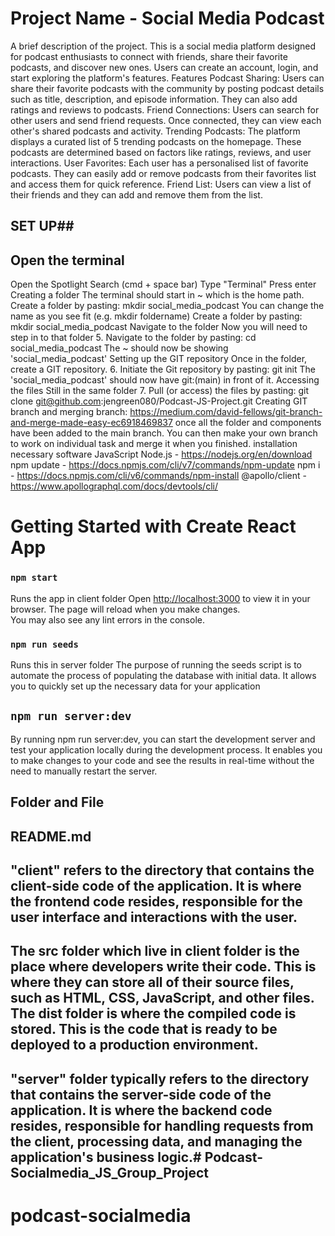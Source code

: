 # Project Name - Social Media Podcast
A brief description of the project.
This is a social media platform designed for podcast enthusiasts to connect with friends, share their favorite podcasts, and discover new ones. Users can create an account, login, and start exploring the platform's features.
Features
Podcast Sharing: Users can share their favorite podcasts with the community by posting podcast details such as title, description, and episode information. They can also add ratings and reviews to podcasts.
Friend Connections: Users can search for other users and send friend requests. Once connected, they can view each other's shared podcasts and activity.
Trending Podcasts: The platform displays a curated list of 5 trending podcasts on the homepage. These podcasts are determined based on factors like ratings, reviews, and user interactions.
User Favorites: Each user has a personalised list of favorite podcasts. They can easily add or remove podcasts from their favorites list and access them for quick reference.
Friend List: Users can view a list of their friends and they can add and remove them from the list.
## SET UP##
## Open the terminal
Open the Spotlight Search (cmd + space bar)
Type "Terminal"
Press enter
Creating a folder The terminal should start in ~ which is the home path.
Create a folder by pasting: mkdir social_media_podcast
You can change the name as you see fit (e.g. mkdir foldername)
Create a folder by pasting: mkdir social_media_podcast
Navigate to the folder Now you will need to step in to that folder 5. Navigate to the folder by pasting: cd social_media_podcast The ~ should now be showing 'social_media_podcast'
Setting up the GIT repository Once in the folder, create a GIT repository. 6. Initiate the Git repository by pasting: git init
The 'social_media_podcast' should now have git:(main) in front of it.
Accessing the files Still in the same folder 7. Pull (or access) the files by pasting: git clone git@github.com:jengreen080/Podcast-JS-Project.git
Creating GIT branch and merging branch: https://medium.com/david-fellows/git-branch-and-merge-made-easy-ec6918469837
once all the folder and components have been added to the main branch. You can then make your own branch to work on individual task and merge it when you finished.
installation necessary software
JavaScript
Node.js - https://nodejs.org/en/download
npm update - https://docs.npmjs.com/cli/v7/commands/npm-update
npm i - https://docs.npmjs.com/cli/v6/commands/npm-install
@apollo/client - https://www.apollographql.com/docs/devtools/cli/
# Getting Started with Create React App
### `npm start`
Runs the app in client folder
Open [http://localhost:3000](http://localhost:3000) to view it in your browser.
The page will reload when you make changes.\
You may also see any lint errors in the console.
### `npm run seeds`
Runs this in server folder
The purpose of running the seeds script is to automate the process of populating the database with initial data. It allows you to quickly set up the necessary data for your application
## `npm run server:dev`
By running npm run server:dev, you can start the development server and test your application locally during the development process. It enables you to make changes to your code and see the results in real-time without the need to manually restart the server.
## Folder and File
## README.md
## "client" refers to the directory that contains the client-side code of the application. It is where the frontend code resides, responsible for the user interface and interactions with the user.
## The src folder which live in client folder is the place where developers write their code. This is where they can store all of their source files, such as HTML, CSS, JavaScript, and other files. The dist folder is where the compiled code is stored. This is the code that is ready to be deployed to a production environment.
## "server" folder typically refers to the directory that contains the server-side code of the application. It is where the backend code resides, responsible for handling requests from the client, processing data, and managing the application's business logic.# Podcast-Socialmedia_JS_Group_Project
# podcast-socialmedia
